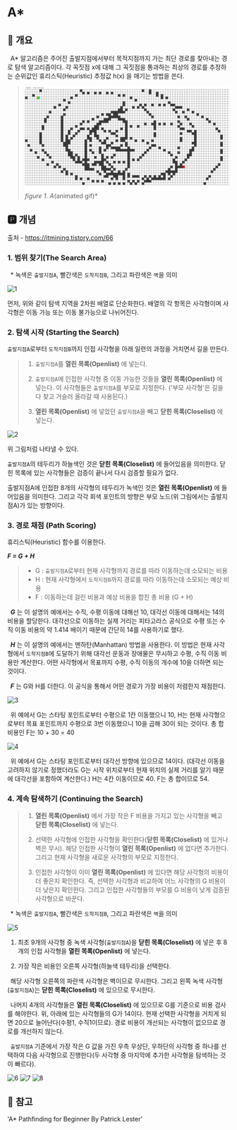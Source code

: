 # A*
## 📢 개요

 A* 알고리즘은 주어진 출발지점에서부터 목적지점까지 가는 최단 경로를 찾아내는 경로 탐색 알고리즘이다. 각 꼭짓점 x에 대해 그 꼭짓점을 통과하는 최상의 경로를 추정하는 순위값인 휴리스틱(Heuristic) 추정값 h(x) 을 매기는 방법을 쓴다.
  
  >![capture](https://github.com/kbm0996/-Algorithm-Pathfind/blob/master/AStar/AGIF.gif)
  >*figure 1. A*(animated gif)*

 
 ## 🅿 개념
 출처 - https://itmining.tistory.com/66
 
 ### 1. 범위 찾기(The Search Area)
 * 녹색은 `출발지점A`, 빨간색은 `도착지점B`, 그리고 파란색은 `벽`을 의미

  ![1](http://pds11.egloos.com/pds/200905/25/42/a0118142_4a1a3cd65c3d0.jpg)
  
  먼저, 위와 같이 탐색 지역을 2차원 배열로 단순화한다. 배열의 각 항목은 사각형이며 사각형은 이동 가능 또는 이동 불가능으로 나뉘어진다.

 ### 2. 탐색 시작 (Starting the Search)
 `출발지점A`로부터 `도착지점B`까지 인접 사각형을 아래 일련의 과정을 거치면서 길을 만든다.
 
 >1. `출발지점A`를 **열린 목록(Openlist)** 에 넣는다.
 >
 >2. `출발지점A`에 인접한 사각형 중 이동 가능한 것들을 **열린 목록(Openlist)** 에 넣는다. 이 사각형들은 `출발지점A`를 부모로 지정한다. ('부모 사각형'은 길을 다 찾고 거슬러 올라갈 때 사용된다.)
 >
 >3. **열린 목록(Openlist)** 에 넣었던 `출발지점A`을 빼고 **닫힌 목록(Closelist)** 에 넣는다. 

  ![2](https://t1.daumcdn.net/cfile/tistory/27450F4B5938EC6B0D)
  
  위 그림처럼 나타낼 수 있다. 
  
  `출발지점A`의 테두리가 하늘색인 것은 **닫힌 목록(Closelist)** 에 들어있음을 의미한다. 닫힌 목록에 있는 사각형들은 검증이 끝나서 다시 검증할 필요가 없다. 
  
  출발지점A에 인접한 8개의 사각형의 테두리가 녹색인 것은 **열린 목록(Openlist)** 에 들어있음을 의미한다. 그리고 각각 회색 포인트의 방향은 부모 노드(위 그림에서는 출발지점A)가 있는 방향이다.
 
 ### 3. 경로 채점 (Path Scoring) 
 휴리스틱(Heuristic) 함수를 이용한다. 
 
 ***F = G + H***
 
 >- G : `출발지점A`로부터 현재 사각형까지 경로를 따라 이동하는데 소모되는 비용
 >- H : 현재 사각형에서 `도착지점B`까지 경로를 따라 이동하는데 소모되는 예상 비용
 >- F : 이동하는데 걸린 비용과 예상 비용을 합친 총 비용 (G + H)
 
 ***G*** 는 이 설명의 예에서는 수직, 수평 이동에 대해선 10, 대각선 이동에 대해서는 14의 비용을 할당한다. 대각선으로 이동하는 실제 거리는 피타고라스 공식으로 수평 또는 수직 이동 비용의 약 1.414 배이기 때문에 간단히 14를 사용하기로 했다.

 ***H*** 는 이 설명의 예에서는 맨하탄(Manhattan) 방법을 사용한다. 이 방법은 현재 사각형에서 `도착지점B`에 도달하기 위해 대각선 운동과 장애물은 무시하고 수평, 수직 이동 비용만 계산한다. 어떤 사각형에서 목표까지 수평, 수직 이동의 개수에 10을 더하면 되는 것이다.
 
 ***F*** 는 G와 H를 더한다. 이 공식을 통해서 어떤 경로가 가장 비용이 저렴한지 채점한다.
 
  ![3](https://t1.daumcdn.net/cfile/tistory/272092415938F90C06)
 
 위 예에서 G는 스타팅 포인트로부터 수평으로 1칸 이동했으니 10, H는 현재 사각형으로부터 목표 포인트까지 수평으로 3번 이동했으니 10을 곱해 30이 되는 것이다. 총 합 비용인 F는 10 + 30 = 40
  
  ![4](https://t1.daumcdn.net/cfile/tistory/226337435938FA2F1E)
 
 위 예에서 G는 스타팅 포인트로부터 대각선 방향에 있으므로 14이다. (대각선 이동을 고려하지 않기로 정했더라도 G는 시작 위치로부터 현재 위치의 실제 거리를 알기 때문에 대각선을 포함하여 계산한다.) H는 4칸 이동이므로 40. F는 총 합이므로 54.


 ### 4. 계속 탐색하기 (Continuing the Search)
 
 >1. **열린 목록(Openlist)** 에서 가장 작은 F 비용을 가지고 있는 사각형을 빼고 **닫힌 목록(Closelist)** 에 넣는다.
 >
 >2. 선택한 사각형에 인접한 사각형을 확인한다(**닫힌 목록(Closelist)** 에 있거나 벽은 무시). 해당 인접한 사각형이 **열린 목록(Openlist)** 에 없다면 추가한다. 그리고 현재 사각형을 새로운 사각형의 부모로 지정한다. 
 >
 >3. 인접한 사각형이 이미 **열린 목록(Openlist)** 에 있다면 해당 사각형의 비용이 더 좋은지 확인한다. 즉, 선택한 사각형과 비교하여 어느 사각형의 G 비용이 더 낮은지 확인한다. 그리고 인접한 사각형들의 부모를 G 비용이 낮게 검증된 사각형으로 바꾼다. 


 * 녹색은 `출발지점A`, 빨간색은 `도착지점B`, 그리고 파란색은 `벽`을 의미

 ![5](https://t1.daumcdn.net/cfile/tistory/2463BC4B5938EC6A03)
 1. 최초 9개의 사각형 중 녹색 사각형(`출발지점A`)을 **닫힌 목록(Closelist)** 에 넣은 후 8개의 인접 사각형을 **열린 목록(Openlist)** 에 넣는다. 
 
 2. 가장 작은 비용인 오른쪽 사각형(하늘색 테두리)을 선택한다.
 
  해당 사각형 오른쪽의 파란색 사각형은 벽이므로 무시한다. 그리고 왼쪽 녹색 사각형(`출발지점A`)는 **닫힌 목록(Closelist)** 에 있으므로 무시한다. 
 
  나머지 4개의 사각형들은 **열린 목록(Closelist)** 에 있으므로 G를 기준으로 비용 검사를 해야한다. 위, 아래에 있는 사각형들의 G가 14이다. 현재 선택한 사각형을 거치게 되면 20으로 늘어난다(수평1, 수직1이므로). 경로 비용이 개선되는 사각형이 없으므로 경로를 개선하지 않는다.
 
  `출발지점A` 기준에서 가장 작은 G 값을 가진 우측 우상단, 우하단의 사각형 중 하나를 선택하여 다음 사각형으로 진행한다(두 사각형 중 마지막에 추가한 사각형을 탐색하는 것이 빠르다).
 
 ![6](https://t1.daumcdn.net/cfile/tistory/2412F04B5938EC6A3E)
 ![7](https://t1.daumcdn.net/cfile/tistory/2511BD4B5938EC691A)
 ![8](https://t1.daumcdn.net/cfile/tistory/222BC74B5938EC6918)



 ## 📌 참고
 
 'A* Pathfinding for Beginner By Patrick Lester’ 
